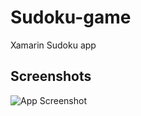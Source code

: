 
# Sudoku-game

Xamarin Sudoku app

## Screenshots

![App Screenshot](https://lh3.googleusercontent.com/OixwhVMI7I1cnb9pIR3K_JaCqwedKVsai-DD0IVPob8xo-5XE4HJ4tBA3CY4pHmCaDlDupGh0_yr6uLfIHQivV31BEU-aeaT7xN1mRWSc2Utl5cLgJwJ3BxMDFdt8qnQUxXaW4I04S91hpya7xRfWC_AF1IVnoCxrkMg5KTpcJyfN7FR6xIEjJ9fnNdGKh378yJzIlO-pqcu0ZZyDtqMbryQwPdDGjdjLkrFkmb8534xJjkLhzxyyg4kilHZStiANO79-_ECHvwXcF5YJ2UtOvQ8AbFWorF6bQxo_0VAauAq1PD3RYltvb5aIzDFxzRxiONs6GojCpvTL2VbVzzaVS11iAHLGeH4wu3qEj6TvhlCOPewesUeHcUrl8ctu9LXSbhtOCS53kjjkmYh-KaOCfvlijHAeJ42kFCBNNbstm8lRGkFmRbhgrzH0YpUgkaMeSJaYtcVVFuDEWEnGytiakLcCiYnb26IbI_7EQNY_2rhcXqjfEHGKUquPJnhwhpPUlu5jJDZgws078C1cKVu7HKIOXqKOe4bU-VfFWvW8OwAA-KoQ68gM1W-5qXrgrVhRJW0tnN8jcX0lHMLANUVVaFUcYBGHyTM0JJpepo61XSn5q8wlGiuviqtJ-7fvHVeAX2Cbu90dcLE3Ls90BRN0q-kMsyBfMw-kSDTJWSj9CYspOyGtK1I5y7wiu8RWh5F5T0b8C1yYQDV19BIXagJ2QFerOPsYoB_Aha6-UfwZda5CzlqVB903Z_1XILlYb-ugFmNfGvnhVuk05k1uU-qcq0dUIFVqsYyxAq_kQ-jLxLddXLFfPNLpFdj7rVcHS7fg4I=w393-h870-no?authuser=0)

